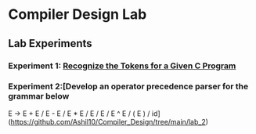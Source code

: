 # Compiler Design Lab

## Lab Experiments

### Experiment 1: [Recognize the Tokens for a Given C Program](https://github.com/Ashil10/Compiler_Design/tree/main/lab_1)

### Experiment 2:[Develop an operator precedence parser for the grammar below
E → E + E / E - E / E * E / E / E / E ^ E / ( E ) / id](https://github.com/Ashil10/Compiler_Design/tree/main/lab_2)
